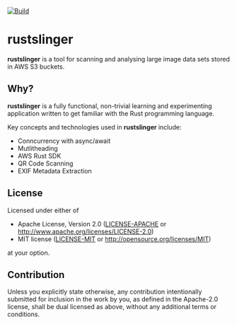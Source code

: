 [![Build](https://github.com/tke1973/rustslinger/actions/workflows/build.yml/badge.svg)](https://github.com/tke1973/rrustslinger/actions/workflows/build.yml)
# rustslinger

**rustslinger** is a tool for scanning and analysing large image data sets stored in AWS S3 buckets. 

## Why?

**rustslinger** is a fully functional, non-trivial learning and experimenting application written to get familiar with the Rust programming language. 

Key concepts and technologies used in **rustslinger** include:

- Conncurrency with async/await
- Mutlitheading 
- AWS Rust SDK
- QR Code Scanning
- EXIF Metadata Extraction 

## License

Licensed under either of

 * Apache License, Version 2.0
   ([LICENSE-APACHE](LICENSE-APACHE) or http://www.apache.org/licenses/LICENSE-2.0)
 * MIT license
   ([LICENSE-MIT](LICENSE-MIT) or http://opensource.org/licenses/MIT)

at your option.

## Contribution

Unless you explicitly state otherwise, any contribution intentionally submitted
for inclusion in the work by you, as defined in the Apache-2.0 license, shall be
dual licensed as above, without any additional terms or conditions.


